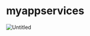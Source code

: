 # myappservices

![Untitled](https://github.com/PVanTiep/myappservices/assets/84904064/c753ea63-ac85-47ca-9ce4-454dcbac928b)
